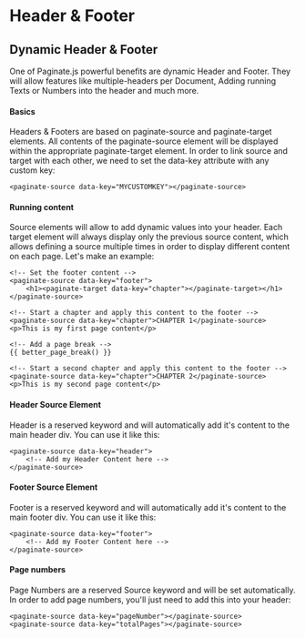 # Header & Footer

## Dynamic Header & Footer

One of Paginate.js powerful benefits are dynamic Header and Footer. They will allow features like multiple-headers per Document, Adding running Texts or Numbers into the header and much more.

#### Basics <a href="#basics" id="basics"></a>

Headers & Footers are based on paginate-source and paginate-target elements. All contents of the paginate-source element will be displayed within the appropriate paginate-target element. In order to link source and target with each other, we need to set the data-key attribute with any custom key:

```
<paginate-source data-key="MYCUSTOMKEY"></paginate-source>
```

#### Running content <a href="#running-content" id="running-content"></a>

Source elements will allow to add dynamic values into your header. Each target element will always display only the previous source content, which allows defining a source multiple times in order to display different content on each page. Let's make an example:

```
<!-- Set the footer content -->
<paginate-source data-key="footer">
    <h1><paginate-target data-key="chapter"></paginate-target></h1>
</paginate-source>

<!-- Start a chapter and apply this content to the footer -->
<paginate-source data-key="chapter">CHAPTER 1</paginate-source>
<p>This is my first page content</p>

<!-- Add a page break -->
{{ better_page_break() }}

<!-- Start a second chapter and apply this content to the footer -->
<paginate-source data-key="chapter">CHAPTER 2</paginate-source>
<p>This is my second page content</p>
```

#### Header Source Element <a href="#header-source-element" id="header-source-element"></a>

Header is a reserved keyword and will automatically add it's content to the main header div. You can use it like this:

```
<paginate-source data-key="header">
    <!-- Add my Header Content here -->
</paginate-source>
```

#### Footer Source Element <a href="#footer-source-element" id="footer-source-element"></a>

Footer is a reserved keyword and will automatically add it's content to the main footer div. You can use it like this:

```
<paginate-source data-key="footer">
    <!-- Add my Footer Content here -->
</paginate-source>
```

#### Page numbers <a href="#page-numbers" id="page-numbers"></a>

Page Numbers are a reserved Source keyword and will be set automatically. In order to add page numbers, you'll just need to add this into your header:

```
<paginate-source data-key="pageNumber"></paginate-source>
<paginate-source data-key="totalPages"></paginate-source>
```
